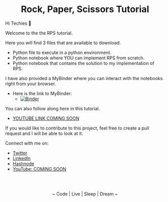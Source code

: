 <h1 align='center'>Rock, Paper, Scissors Tutorial</h1>

Hi Techies 👋

Welcome to the the RPS tutorial. 

Here you will find 3 files that are available to download.
- Python file to execute in a python environment.
- Python notebook where YOU can implement RPS from scratch.
- Python notebook that contains the solution to my implementation of RPS.

I have also provided a MyBinder where you can interact with the notebooks right from your browser.
- Here is the link to MyBinder:
  - [![Binder](https://mybinder.org/badge_logo.svg)](https://hub.gke2.mybinder.org/user/iamangelsh-angelintech-y0cfy2j9/lab/tree/Rock_Paper_Scissors)

You can also follow along here in this tutorial.
- [YOUTUBE LINK COMING SOON](https://github.com/iamAngelSH)

If you would like to contribute to this project, feel free to create a pull request and I will be able to look at it.

Connect with me on:
- [Twitter](https://twitter.com/@iamAngelSH)
- [LinkedIn](https://www.linkedin.com/in/angelsantanahernandez/)
- [Hashnode](https://iamangelsh.hashnode.dev/)
- [YouTube: COMING SOON]()



<br>

<br>

<p align='center'>~ Code | Live | Sleep | Dream ~</p>
